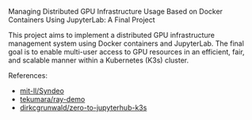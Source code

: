 Managing Distributed GPU Infrastructure Usage Based on Docker Containers Using JupyterLab: A Final Project

This project aims to implement a distributed GPU infrastructure management system using Docker containers and JupyterLab. The final goal is to enable multi-user access to GPU resources in an efficient, fair, and scalable manner within a Kubernetes (K3s) cluster.

References:

- [mit-ll/Syndeo](https://github.com/mit-ll/Syndeo)
- [tekumara/ray-demo](https://github.com/tekumara/ray-demo/tree/main)
- [dirkcgrunwald/zero-to-jupyterhub-k3s](https://github.com/dirkcgrunwald/zero-to-jupyterhub-k3s)
